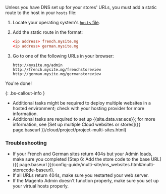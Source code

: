 Unless you have DNS set up for your stores' URLs, you must add a static route to the host in your `hosts` file:

1. Locate your operating system's [`hosts` file](https://en.wikipedia.org/wiki/Hosts_(file)#Location_in_the_file_system).
1. Add the static route in the format:

   ```conf
   <ip address> french.mysite.mg
   <ip address> german.mysite.mg
   ```

1. Go to one of the following URLs in your browser:

   ```http
   http://mysite.mg/admin
   http://french.mysite.mg/frenchstoreview
   http://german.mysite.mg/germanstoreview
   ```

You're done!

{: .bs-callout-info }

*  Additional tasks might be required to deploy multiple websites in a hosted environment; check with your hosting provider for more information.
*  Additional tasks are required to set up {{site.data.var.ece}}; for more information, see [Set up multiple Cloud websites or stores]({{ page.baseurl }}/cloud/project/project-multi-sites.html)

### Troubleshooting

*  If your French and German sites return 404s but your Admin loads, make sure you completed [Step 6: Add the store code to the base URL]({{ page.baseurl }}/config-guide/multi-site/ms_websites.html#multi-storecode-baseurl).
*  If all URLs return 404s, make sure you restarted your web server.
*  If the Magento Admin doesn't function properly, make sure you set up your virtual hosts properly.
